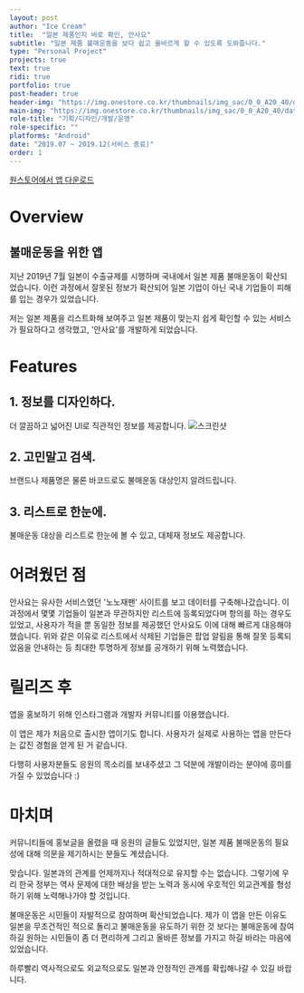 ```yaml
---
layout: post
author: "Ice Cream"
title:  "일본 제품인지 바로 확인, 안사요"
subtitle: "일본 제품 불매운동을 보다 쉽고 올바르게 할 수 있도록 도와줍니다."
type: "Personal Project"
projects: true
text: true
ridi: true
portfolio: true
post-header: true
header-img: "https://img.onestore.co.kr/thumbnails/img_sac/0_0_A20_40/data6/android/201909/19/SE201907221631509800045734/0000741773/img/desc/0000741773_DP000107_20190919164347.png"
main-img: "https://img.onestore.co.kr/thumbnails/img_sac/0_0_A20_40/data6/android/201909/19/SE201907221631509800045734/0000741773/img/desc/0000741773_DP000107_20190919164347.png"
role-title: "기획/디자인/개발/운영"
role-specific: ""
platforms: "Android"
date: "2019.07 ~ 2019.12(서비스 종료)"
order: 1
---
```


[원스토어에서 앱 다운로드](https://m.onestore.co.kr/mobilepoc/apps/appsDetail.omp?prodId=0000741773)

# Overview

## 불매운동을 위한 앱
지난 2019년 7월 일본이 수출규제를 시행하며 국내에서 일본 제품 불매운동이 확산되었습니다. 이런 과정에서 잘못된 정보가 확산되어 일본 기업이 아닌 국내 기업들이 피해를 입는 경우가 있었습니다.

저는 일본 제품을 리스트화해 보여주고 일본 제품이 맞는지 쉽게 확인할 수 있는 서비스가 필요하다고 생각했고, '안사요'를 개발하게 되었습니다.



# Features
## 1. 정보를 디자인하다.
더 깔끔하고 넓어진 UI로 직관적인 정보를 제공합니다.
![스크린샷](https://img.onestore.co.kr/thumbnails/img_sac/0_0_F20_95/data6/android/201909/19/SE201907221631509800045734/0000741773/img/preview/0000741773_DP000103_20190919172301.jpg)

##  2. 고민말고 검색.
브랜드나 제품명은 물론 바코드로도 불매운동 대상인지 알려드립니다.

## 3. 리스트로 한눈에.
불매운동 대상을 리스트로 한눈에 볼 수 있고, 대체재 정보도 제공합니다.

# 어려웠던 점
안사요는 유사한 서비스였던 '노노재팬' 사이트를 보고 데이터를 구축해나갔습니다.
이 과정에서 몇몇 기업들이 일본과 무관하지만 리스트에 등록되었다며 항의를 하는 경우도 있었고, 사용자가 적을 뿐 동일한 정보를 제공했던 안사요도 이에 대해 빠르게 대응해야 했습니다.
위와 같은 이유로 리스트에서 삭제된 기업들은 팝업 알림을 통해 잘못 등록되었음을 안내하는 등 최대한 투명하게 정보를 공개하기 위해 노력했습니다.


# 릴리즈 후

앱을 홍보하기 위해 인스타그램과 개발자 커뮤니티를 이용했습니다.

이 앱은 제가 처음으로 출시한 앱이기도 합니다. 사용자가 실제로 사용하는 앱을 만든다는 값진 경험을 얻게 된 거 같습니다.

다행히 사용자분들도 응원의 목소리를 보내주셨고 그 덕분에 개발이라는 분야에 흥미를 가질 수 있었습니다 :)


# 마치며

커뮤니티들에 홍보글을 올렸을 때 응원의 글들도 있었지만, 일본 제품 불매운동의 필요성에 대해 의문을 제기하시는 분들도 계셨습니다.

맞습니다. 일본과의 관계를 언제까지나 적대적으로 유지할 수는 없습니다. 그렇기에 우리 한국 정부는 역사 문제에 대한 배상을 받는 노력과 동시에 우호적인 외교관계를 형성하기 위해 노력해나가야 할 것입니다.

불매운동은 시민들이 자발적으로 참여하며 확산되었습니다. 제가 이 앱을 만든 이유도 일본을 무조건적인 적으로 돌리고 불매운동을 유도하기 위한 것 보다는 불매운동에 참여하길 원하는 시민들이 좀 더 편리하게 그리고 올바른 정보를 가지고 하길 바라는 마음에 있었습니다.

하루빨리 역사적으로도 외교적으로도 일본과 안정적인 관계를 확립해나갈 수 있길 바랍니다.